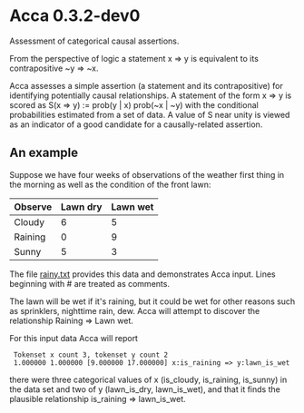 # Acca 0.3.2-dev0

Assessment of categorical causal assertions.

From the perspective of logic a statement x => y is equivalent to its
contrapositive ~y => ~x.

Acca assesses a simple assertion (a statement and its contrapositive) for
identifying potentially causal relationships. A statement of the form x => y is
scored as S(x => y) := prob(y | x) prob(~x | ~y) with the conditional
probabilities estimated from a set of data. A value of S near unity is viewed
as an indicator of a good candidate for a causally-related assertion.

## An example

Suppose we have four weeks of observations of the weather first thing in the
morning as well as the condition of the front lawn:

| Observe | Lawn dry | Lawn wet |
|---------|----------|----------|
| Cloudy  |     6    |     5    |
| Raining |     0    |     9    |
| Sunny   |     5    |     3    |

The file [rainy.txt](ex/rainy.txt) provides this data and demonstrates
Acca input. Lines beginning with # are treated as comments.

The lawn will be wet if it's raining, but it could be wet for other reasons
such as sprinklers, nighttime rain, dew. Acca will attempt to discover the
relationship Raining => Lawn wet.

For this input data Acca will report

     Tokenset x count 3, tokenset y count 2
     1.000000 1.000000 [9.000000 17.000000] x:is_raining => y:lawn_is_wet

there were three categorical values of x (is\_cloudy, is\_raining, is\_sunny)
in the data set and two of y (lawn\_is\_dry, lawn\_is\_wet), and that it finds
the plausible relationship is\_raining => lawn\_is\_wet.
